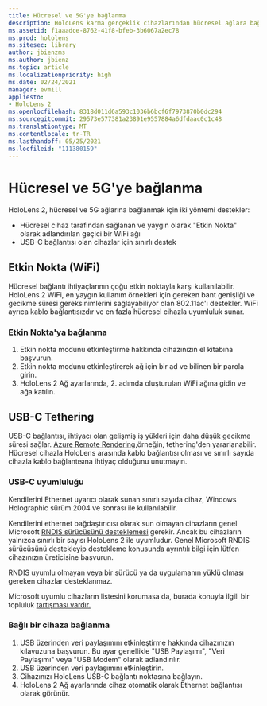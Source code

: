 ```yaml
---
title: Hücresel ve 5G'ye bağlanma
description: HoloLens karma gerçeklik cihazlarından hücresel ağlara bağlanma.
ms.assetid: f1aaadce-8762-41f8-bfeb-3b6067a2ec78
ms.prod: hololens
ms.sitesec: library
author: jbienzms
ms.author: jbienz
ms.topic: article
ms.localizationpriority: high
ms.date: 02/24/2021
manager: evmill
appliesto:
- HoloLens 2
ms.openlocfilehash: 8318d011d6a593c1036b6bcf6f7973870b0dc294
ms.sourcegitcommit: 29573e577381a23891e9557884a6dfdaac0c1c48
ms.translationtype: MT
ms.contentlocale: tr-TR
ms.lasthandoff: 05/25/2021
ms.locfileid: "111380159"
---
```

# <a name="connect-to-cellular-and-5g"></a>Hücresel ve 5G'ye bağlanma

HoloLens 2, hücresel ve 5G ağlarına bağlanmak için iki yöntemi destekler:

- Hücresel cihaz tarafından sağlanan ve yaygın olarak "Etkin Nokta" olarak adlandırılan geçici bir WiFi ağı
- USB-C bağlantısı olan cihazlar için sınırlı destek

## <a name="hotspot-wifi"></a>Etkin Nokta (WiFi)

Hücresel bağlantı ihtiyaçlarının çoğu etkin noktayla karşı kullanılabilir. HoloLens 2 WiFi, en yaygın kullanım örnekleri için gereken bant genişliği ve gecikme süresi gereksinimlerini sağlayabiliyor olan 802.11ac'ı destekler. WiFi ayrıca kablo bağlantısızdır ve en fazla hücresel cihazla uyumluluk sunar.

### <a name="connecting-to-a-hotspot"></a>Etkin Nokta'ya bağlanma

1. Etkin nokta modunu etkinleştirme hakkında cihazınızın el kitabına başvurun.
1. Etkin nokta modunu etkinleştirerek ağ için bir ad ve bilinen bir parola girin.
1. HoloLens 2 Ağ ayarlarında, 2. adımda oluşturulan WiFi ağına gidin ve ağa katılın.

## <a name="usb-c-tethering"></a>USB-C Tethering

USB-C bağlantısı, ihtiyacı olan gelişmiş iş yükleri için daha düşük gecikme süresi sağlar. [Azure Remote Rendering,](https://azure.microsoft.com/services/remote-rendering)örneğin, tethering'den yararlanabilir. Hücresel cihazla HoloLens arasında kablo bağlantısı olması ve sınırlı sayıda cihazla kablo bağlantısına ihtiyaç olduğunu unutmayın.

### <a name="usb-c-compatibility"></a>USB-C uyumluluğu

Kendilerini Ethernet uyarıcı olarak sunan sınırlı sayıda cihaz, Windows Holographic sürüm 2004 ve sonrası ile kullanılabilir.

Kendilerini ethernet bağdaştırıcısı olarak sun olmayan cihazların genel Microsoft [RNDIS sürücüsünü desteklemesi](https://docs.microsoft.com/windows-hardware/drivers/network/overview-of-remote-ndis--rndis-) gerekir. Ancak bu cihazların yalnızca sınırlı bir sayısı HoloLens 2 ile uyumludur. Genel Microsoft RNDIS sürücüsünü destekleyip destekleme konusunda ayrıntılı bilgi için lütfen cihazınızın üreticisine başvurun.

RNDIS uyumlu olmayan veya bir sürücü ya da uygulamanın yüklü olması gereken cihazlar desteklanmaz.

Microsoft uyumlu cihazların listesini korumasa da, burada konuyla ilgili bir topluluk [tartışması vardır.](https://aka.ms/HLCommunityCell)

### <a name="connecting-to-a-tethered-device"></a>Bağlı bir cihaza bağlanma

1. USB üzerinden veri paylaşımını etkinleştirme hakkında cihazınızın kılavuzuna başvurun. Bu ayar genellikle "USB Paylaşımı", "Veri Paylaşımı" veya "USB Modem" olarak adlandırılır.
1. USB üzerinden veri paylaşımını etkinleştirin.
1. Cihazınızı HoloLens USB-C bağlantı noktasına bağlayın.
1. HoloLens 2 Ağ ayarlarında cihaz otomatik olarak Ethernet bağlantısı olarak görünür.
